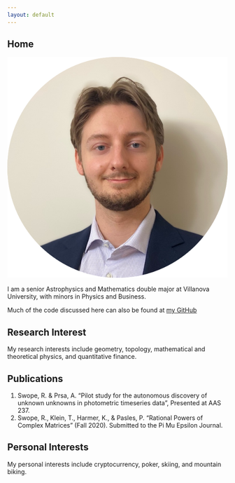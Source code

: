 ```yaml
---
layout: default
---
```


## Home

<img class="profile-picture" src="profile.png">

I am a senior Astrophysics and Mathematics double major at Villanova University, with minors in Physics and Business.  

Much of the code discussed here can also be found at [my GitHub](https://github.com/bk2dcradle/researcher)  

## Research Interest

My research interests include geometry, topology, mathematical and theoretical physics, and quantitative finance.

## Publications

1. Swope, R. & Prsa, A. “Pilot study for the autonomous discovery of unknown unknowns in photometric timeseries data”, Presented at AAS 237.    
2. Swope, R., Klein, T., Harmer, K., & Pasles, P. “Rational Powers of Complex Matrices” (Fall 2020). Submitted to the Pi Mu Epsilon Journal.  

## Personal Interests

My personal interests include cryptocurrency, poker, skiing, and mountain biking.